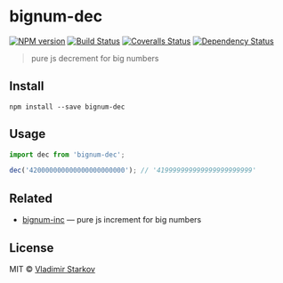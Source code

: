 # bignum-dec

[![NPM version][npm-image]][npm-url]
[![Build Status][travis-image]][travis-url]
[![Coveralls Status][coveralls-image]][coveralls-url]
[![Dependency Status][depstat-image]][depstat-url]

> pure js decrement for big numbers

## Install

    npm install --save bignum-dec

## Usage

```js
import dec from 'bignum-dec';

dec('420000000000000000000000'); // '419999999999999999999999'
```

## Related

* [bignum-inc](https://github.com/iamstarkov/bignum-inc) —  pure js increment for big numbers

## License

MIT © [Vladimir Starkov](https://iamstarkov.com)

[npm-url]: https://npmjs.org/package/bignum-dec
[npm-image]: https://img.shields.io/npm/v/bignum-dec.svg?style=flat-square

[travis-url]: https://travis-ci.org/iamstarkov/bignum-dec
[travis-image]: https://img.shields.io/travis/iamstarkov/bignum-dec.svg?style=flat-square

[coveralls-url]: https://coveralls.io/r/iamstarkov/bignum-dec
[coveralls-image]: https://img.shields.io/coveralls/iamstarkov/bignum-dec.svg?style=flat-square

[depstat-url]: https://david-dm.org/iamstarkov/bignum-dec
[depstat-image]: https://david-dm.org/iamstarkov/bignum-dec.svg?style=flat-square
